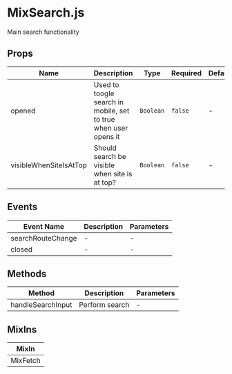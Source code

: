 # MixSearch.js

Main search functionality

## Props

<!-- @vuese:MixSearch.js:props:start -->
|Name|Description|Type|Required|Default|
|---|---|---|---|---|
|opened|Used to toogle search in mobile, set to true when user opens it|`Boolean`|`false`|-|
|visibleWhenSiteIsAtTop|Should search be visible when site is at top?|`Boolean`|`false`|-|

<!-- @vuese:MixSearch.js:props:end -->


## Events

<!-- @vuese:MixSearch.js:events:start -->
|Event Name|Description|Parameters|
|---|---|---|
|searchRouteChange|-|-|
|closed|-|-|

<!-- @vuese:MixSearch.js:events:end -->


## Methods

<!-- @vuese:MixSearch.js:methods:start -->
|Method|Description|Parameters|
|---|---|---|
|handleSearchInput|Perform search|-|

<!-- @vuese:MixSearch.js:methods:end -->


## MixIns

<!-- @vuese:MixSearch.js:mixIns:start -->
|MixIn|
|---|
|MixFetch|

<!-- @vuese:MixSearch.js:mixIns:end -->


